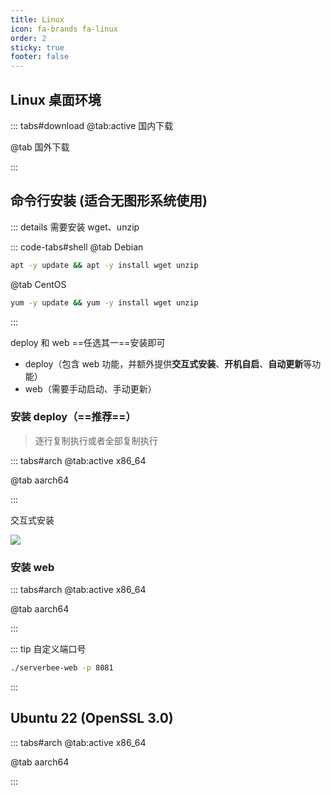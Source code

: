 ```yaml
---
title: Linux
icon: fa-brands fa-linux
order: 2
sticky: true
footer: false
---
```


## Linux 桌面环境

<ServerMilkLogo />

::: tabs#download
@tab:active 国内下载

<DesktopDownload label="点击下载 AppImage（国内地址）" os="linux" />

@tab 国外下载

<DesktopDownload label="点击下载 AppImage（国外地址）" is-github="true" os="linux" />

:::

## 命令行安装 (适合无图形系统使用)
::: details 需要安装 wget、unzip

::: code-tabs#shell
@tab Debian

```bash
apt -y update && apt -y install wget unzip
```

@tab CentOS

```bash
yum -y update && yum -y install wget unzip
```

:::


deploy 和 web ==任选其一==安装即可
- deploy（包含 web 功能，并额外提供**交互式安装**、**开机自启**、**自动更新**等功能）
- web（需要手动启动、手动更新）

### 安装 deploy（==推荐==）
> 逐行复制执行或者全部复制执行

::: tabs#arch
@tab:active x86_64

<CliDownload os="linux" arch="x86_64" module="deploy" />

@tab aarch64

<CliDownload os="linux" arch="aarch64" module="deploy" />

:::

交互式安装

![](/img/interactive.gif)

### 安装 web
::: tabs#arch
@tab:active x86_64

<CliDownload os="linux" arch="x86_64" module="web" />

@tab aarch64

<CliDownload os="linux" arch="aarch64" module="web" />

:::

::: tip 自定义端口号
```bash
./serverbee-web -p 8081
```

:::

## Ubuntu 22 (OpenSSL 3.0)

::: tabs#arch
@tab:active x86_64

<CliDownload os="linux" arch="ubuntu22-x86_64" module="web" />

@tab aarch64

<CliDownload os="linux" arch="ubuntu22-x86_64" module="web" />

:::

<script setup>
import DesktopDownload from "@DesktopDownload";
import CliDownload from "@CliDownload";
import ServerMilkLogo from "@ServerMilkLogo";
</script>
